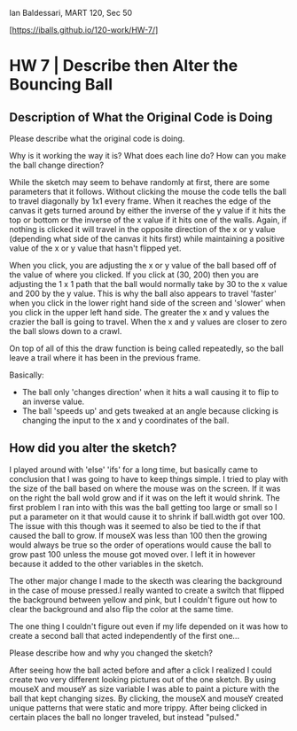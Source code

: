 Ian Baldessari, MART 120, Sec 50

[https://iballs.github.io/120-work/HW-7/]


# HW 7 | Describe then Alter the Bouncing Ball

## Description of What the Original Code is Doing


Please describe what the original code is doing.

Why is it working the way it is?
What does each line do?
How can you make the ball change direction?

While the sketch may seem to behave randomly at first, there are some parameters that it follows. Without clicking the mouse the code tells the ball to travel diagonally by 1x1 every frame. When it reaches the edge of the canvas it gets turned around by either the inverse of the y value if it hits the top or bottom or the inverse of the x value if it hits one of the walls. Again, if nothing is clicked it will travel in the opposite direction of the x or y value (depending what side of the canvas it hits first) while maintaining a positive value of the x or y value that hasn't flipped yet.

When you click, you are adjusting the x or y value of the ball based off of the value of where you clicked. If you click at (30, 200) then you are adjusting the 1 x 1 path that the ball would normally take by 30 to the x value and 200 by the y value. This is why the ball also appears to travel 'faster' when you click in the lower right hand side of the screen and 'slower' when you click in the upper left hand side. The greater the x and y values the crazier the ball is going to travel. When the x and y values are closer to zero the ball slows down to a crawl.

On top of all of this the draw function is being called repeatedly, so the ball leave a trail where it has been in the previous frame.

Basically:

  - The ball only 'changes direction' when it hits a wall causing it to flip to an inverse value.
  - The ball 'speeds up' and gets tweaked at an angle because clicking is changing the input to the x and y coordinates of the ball.


## How did you alter the sketch?

  I played around with 'else' 'ifs' for a long time, but basically came to conclusion that I was going to have to keep things simple. I tried to play with the size of the ball based on where the mouse was on the screen. If it was on the right the ball wold grow and if it was on the left it would shrink. The first problem I ran into with this was the ball getting too large or small so I put a parameter on it that would cause it to shrink if ball.width got over 100. The issue with this though was it seemed to also be tied to the if that caused the ball to grow. If mouseX was less than 100 then the growing would always be true so the order of operations would cause the ball to grow past 100 unless the mouse got moved over. I left it in however because it added to the other variables in the sketch.

  The other major change I made to the skecth was clearing the background in the case of mouse pressed.I really wanted to create a switch that flipped the background between yellow and pink, but I couldn't figure out how to clear the background and also flip the color at the same time.

  The one thing I couldn't figure out even if my life depended on it was how to create a second ball that acted independently of the first one...

Please describe how and why you changed the sketch?

  After seeing how the ball acted before and after a click I realized I could create two very different looking pictures out of the one sketch. By using mouseX and mouseY as size variable I was able to paint a picture with the ball that kept changing sizes. By clicking, the mouseX and mouseY created unique patterns that were static and more trippy. After being clicked in certain places the ball no longer traveled, but instead "pulsed."
